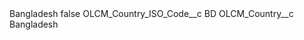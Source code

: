 <?xml version="1.0" encoding="UTF-8"?>
<CustomMetadata xmlns="http://soap.sforce.com/2006/04/metadata" xmlns:xsi="http://www.w3.org/2001/XMLSchema-instance" xmlns:xsd="http://www.w3.org/2001/XMLSchema">
    <label>Bangladesh</label>
    <protected>false</protected>
    <values>
        <field>OLCM_Country_ISO_Code__c</field>
        <value xsi:type="xsd:string">BD</value>
    </values>
    <values>
        <field>OLCM_Country__c</field>
        <value xsi:type="xsd:string">Bangladesh</value>
    </values>
</CustomMetadata>
